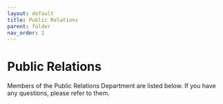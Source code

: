 ```yaml
---
layout: default
title: Public Relations
parent: folder 
nav_order: 2
---
```


# Public Relations
Members of the Public Relations Department are listed below. If you have any questions, please refer to them.
